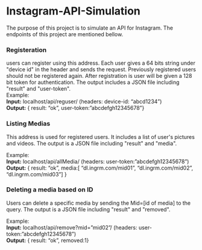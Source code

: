 # Instagram-API-Simulation
  The purpose of this project is to simulate an API for Instagram. The endpoints of this project are mentioned bellow.

### Registeration 
  users can register using this address. Each user gives a 64 bits string under "device id" in the header and sends the request. Previously registered users should not be registered again. After registration is user will be given a 128 bit token for authentication.
  The output includes a JSON file including "result" and "user-token".
 <br />
 Example:<br />
    **Input:** localhost/api/reguser/ (headers: device-id: “abcd1234”)<br />
    **Output:** { result: “ok”, user-token:”abcdefgh12345678”}
  <br />
### Listing Medias
  This address is used for registered users. It includes a list of user's pictures and videos.
  The output is a JSON file including "result" and "media".
  
  Example:<br />
    **Input:** localhost/api/allMedia/ (headers: user-token:”abcdefgh12345678”)<br />
    **Output:** { result: “ok”, media:[ “dl.ingrm.com/mid01”, “dl.ingrm.com/mid02”, “dl.ingrm.com/mid03”] }
    <br />
### Deleting a media based on ID
  Users can delete a specific media by sending the Mid=[id of media] to the query.
    The output is a JSON file including "result" and "removed".
    
  Example:<br />
    **Input:** localhost/api/remove?mid=”mid02”/ (headers: user-token:”abcdefgh12345678”) <br />
    **Output:** { result: “ok”, removed:1}
